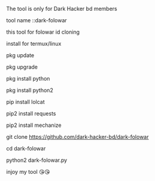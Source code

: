 The tool is only for Dark Hacker bd members

tool name ::dark-folowar

this tool for folowar id cloning


install for termux/linux

pkg update

pkg upgrade

pkg install python

pkg install python2 

pip install lolcat

pip2 install requests

pip2 install mechanize




git clone https://github.com/dark-hacker-bd/dark-folowar

cd dark-folowar

python2 dark-folowar.py


injoy my tool 😘😘


